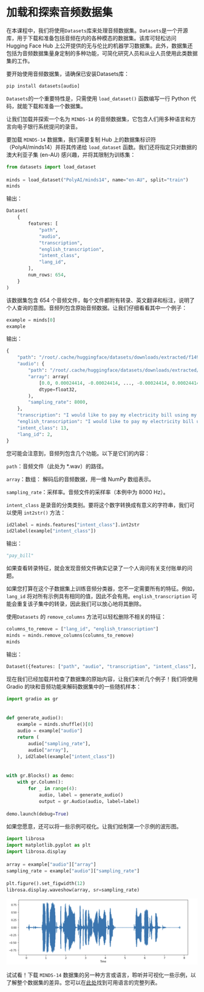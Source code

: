 # 加载和探索音频数据集
在本课程中，我们将使用`Datasets`库来处理音频数据集。`Datasets`是一个开源库，用于下载和准备包括音频在内的各种模态的数据集。该库可轻松访问 Hugging Face Hub 上公开提供的无与伦比的机器学习数据集。此外，数据集还包括为音频数据集量身定制的多种功能，可简化研究人员和从业人员使用此类数据集的工作。

要开始使用音频数据集，请确保已安装Datasets库：

```cmd
pip install datasets[audio]
```

`Datasets`的一个重要特性是，只需使用 `load_dataset()` 函数编写一行 Python 代码，就能下载和准备一个数据集。

让我们加载并探索一个名为 `MINDS-14` 的音频数据集，它包含人们用多种语言和方言向电子银行系统提问的录音。

要加载 `MINDS-14` 数据集，我们需要复制 Hub 上的数据集标识符（PolyAI/minds14）并将其传递给 `load_dataset` 函数。我们还将指定只对数据的澳大利亚子集 (en-AU) 感兴趣，并将其限制为训练集：

```python
from datasets import load_dataset

minds = load_dataset("PolyAI/minds14", name="en-AU", split="train")
minds
```

输出：

```python
Dataset(
    {
        features: [
            "path",
            "audio",
            "transcription",
            "english_transcription",
            "intent_class",
            "lang_id",
        ],
        num_rows: 654,
    }
)
```

该数据集包含 654 个音频文件，每个文件都附有转录、英文翻译和标注，说明了个人查询的意图。音频列包含原始音频数据。让我们仔细看看其中一个例子：

```python
example = minds[0]
example
```

输出：

```python
{
    "path": "/root/.cache/huggingface/datasets/downloads/extracted/f14948e0e84be638dd7943ac36518a4cf3324e8b7aa331c5ab11541518e9368c/en-AU~PAY_BILL/response_4.wav",
    "audio": {
        "path": "/root/.cache/huggingface/datasets/downloads/extracted/f14948e0e84be638dd7943ac36518a4cf3324e8b7aa331c5ab11541518e9368c/en-AU~PAY_BILL/response_4.wav",
        "array": array(
            [0.0, 0.00024414, -0.00024414, ..., -0.00024414, 0.00024414, 0.0012207],
            dtype=float32,
        ),
        "sampling_rate": 8000,
    },
    "transcription": "I would like to pay my electricity bill using my card can you please assist",
    "english_transcription": "I would like to pay my electricity bill using my card can you please assist",
    "intent_class": 13,
    "lang_id": 2,
}
```

您可能会注意到，音频列包含几个功能。以下是它们的内容：

`path`：音频文件（此处为 *.wav）的路径。

`array`：数组： 解码后的音频数据，用一维 NumPy 数组表示。

`sampling_rate`：采样率。音频文件的采样率（本例中为 8000 Hz）。

`intent_class` 是录音的分类类别。要将这个数字转换成有意义的字符串，我们可以使用 `int2str()` 方法：

```python
id2label = minds.features["intent_class"].int2str
id2label(example["intent_class"])
```

输出：

```python
"pay_bill"
```

如果查看转录特征，就会发现音频文件确实记录了一个人询问有关支付账单的问题。

如果您打算在这个子数据集上训练音频分类器，您不一定需要所有的特征。例如，`lang_id` 将对所有示例具有相同的值，因此不会有用。`english_transcription` 可能会重复该子集中的转录，因此我们可以放心地将其删除。

使用`Datasets` 的 `remove_columns` 方法可以轻松删除不相关的特征：

```python
columns_to_remove = ["lang_id", "english_transcription"]
minds = minds.remove_columns(columns_to_remove)
minds
```

输出：

```python
Dataset({features: ["path", "audio", "transcription", "intent_class"], num_rows: 654})
```

现在我们已经加载并检查了数据集的原始内容，让我们来听几个例子！我们将使用 Gradio 的块和音频功能来解码数据集中的一些随机样本：

```python
import gradio as gr


def generate_audio():
    example = minds.shuffle()[0]
    audio = example["audio"]
    return (
        audio["sampling_rate"],
        audio["array"],
    ), id2label(example["intent_class"])


with gr.Blocks() as demo:
    with gr.Column():
        for _ in range(4):
            audio, label = generate_audio()
            output = gr.Audio(audio, label=label)

demo.launch(debug=True)
```

如果您愿意，还可以将一些示例可视化。让我们绘制第一个示例的波形图。

```python
import librosa
import matplotlib.pyplot as plt
import librosa.display

array = example["audio"]["array"]
sampling_rate = example["audio"]["sampling_rate"]

plt.figure().set_figwidth(12)
librosa.display.waveshow(array, sr=sampling_rate)
```

![波形图](images/waveform_unit1.png)

试试看！下载 `MINDS-14` 数据集的另一种方言或语言，聆听并可视化一些示例，以了解整个数据集的差异。您可以在[此处](https://huggingface.co/datasets/PolyAI/minds14)找到可用语言的完整列表。